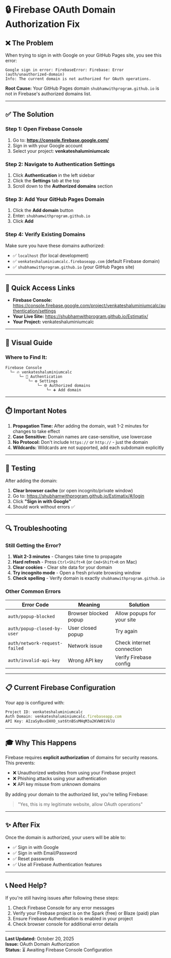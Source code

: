 # 🔒 Firebase OAuth Domain Authorization Fix

## ❌ The Problem

When trying to sign in with Google on your GitHub Pages site, you see this error:

```
Google sign in error: FirebaseError: Firebase: Error (auth/unauthorized-domain)
Info: The current domain is not authorized for OAuth operations.
```

**Root Cause:** Your GitHub Pages domain `shubhamwithprogram.github.io` is not in Firebase's authorized domains list.

---

## ✅ The Solution

### **Step 1: Open Firebase Console**

1. Go to: **https://console.firebase.google.com/**
2. Sign in with your Google account
3. Select your project: **venkateshaluminiumcalc**

### **Step 2: Navigate to Authentication Settings**

1. Click **Authentication** in the left sidebar
2. Click the **Settings** tab at the top
3. Scroll down to the **Authorized domains** section

### **Step 3: Add Your GitHub Pages Domain**

1. Click the **Add domain** button
2. Enter: `shubhamwithprogram.github.io`
3. Click **Add**

### **Step 4: Verify Existing Domains**

Make sure you have these domains authorized:

- ✅ `localhost` (for local development)
- ✅ `venkateshaluminiumcalc.firebaseapp.com` (default Firebase domain)
- ✅ `shubhamwithprogram.github.io` (your GitHub Pages site)

---

## 🎯 Quick Access Links

- **Firebase Console:** https://console.firebase.google.com/project/venkateshaluminiumcalc/authentication/settings
- **Your Live Site:** https://shubhamwithprogram.github.io/Estimatix/
- **Your Project:** venkateshaluminiumcalc

---

## 📸 Visual Guide

### Where to Find It:

```
Firebase Console
  └─ 🔥 venkateshaluminiumcalc
      └─ 🔐 Authentication
          └─ ⚙️ Settings
              └─ 🌐 Authorized domains
                  └─ ➕ Add domain
```

---

## ⏱️ Important Notes

1. **Propagation Time:** After adding the domain, wait 1-2 minutes for changes to take effect
2. **Case Sensitive:** Domain names are case-sensitive, use lowercase
3. **No Protocol:** Don't include `https://` or `http://` - just the domain
4. **Wildcards:** Wildcards are not supported, add each subdomain explicitly

---

## 🧪 Testing

After adding the domain:

1. **Clear browser cache** (or open incognito/private window)
2. Go to: https://shubhamwithprogram.github.io/Estimatix/#/login
3. Click **"Sign in with Google"**
4. Should work without errors ✅

---

## 🔍 Troubleshooting

### Still Getting the Error?

1. **Wait 2-3 minutes** - Changes take time to propagate
2. **Hard refresh** - Press `Ctrl+Shift+R` (or `Cmd+Shift+R` on Mac)
3. **Clear cookies** - Clear site data for your domain
4. **Try incognito mode** - Open a fresh private browsing window
5. **Check spelling** - Verify domain is exactly `shubhamwithprogram.github.io`

### Other Common Errors

| Error Code | Meaning | Solution |
|------------|---------|----------|
| `auth/popup-blocked` | Browser blocked popup | Allow popups for your site |
| `auth/popup-closed-by-user` | User closed popup | Try again |
| `auth/network-request-failed` | Network issue | Check internet connection |
| `auth/invalid-api-key` | Wrong API key | Verify Firebase config |

---

## 📋 Current Firebase Configuration

Your app is configured with:

```javascript
Project ID: venkateshaluminiumcalc
Auth Domain: venkateshaluminiumcalc.firebaseapp.com
API Key: AIzaSyBvxEHXO_sat6tnBSsMHqM3a2KVW01VklU
```

---

## 🎓 Why This Happens

Firebase requires **explicit authorization** of domains for security reasons. This prevents:

- ❌ Unauthorized websites from using your Firebase project
- ❌ Phishing attacks using your authentication
- ❌ API key misuse from unknown domains

By adding your domain to the authorized list, you're telling Firebase:
> "Yes, this is my legitimate website, allow OAuth operations"

---

## ✨ After Fix

Once the domain is authorized, your users will be able to:

- ✅ Sign in with Google
- ✅ Sign in with Email/Password  
- ✅ Reset passwords
- ✅ Use all Firebase Authentication features

---

## 📞 Need Help?

If you're still having issues after following these steps:

1. Check Firebase Console for any error messages
2. Verify your Firebase project is on the Spark (free) or Blaze (paid) plan
3. Ensure Firebase Authentication is enabled in your project
4. Check browser console for additional error details

---

**Last Updated:** October 20, 2025  
**Issue:** OAuth Domain Authorization  
**Status:** ⏳ Awaiting Firebase Console Configuration

